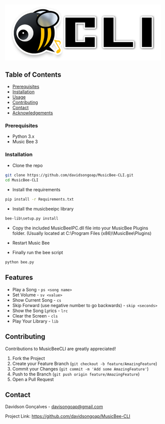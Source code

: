 <!-- PROJECT LOGO -->
<br />
<p align="center">
    <img src="images/logo.png" alt="Logo">
</p>

<!-- TABLE OF CONTENTS -->

## Table of Contents

- [Prerequisites](#prerequisites)
- [Installation](#installation)
- [Usage](#usage)
- [Contributing](#contributing)
- [Contact](#contact)
- [Acknowledgements](#acknowledgements)


<!-- GETTING STARTED -->

### Prerequisites

- Python 3.x
- Music Bee 3

### Installation

- Clone the repo

```sh
git clone https://github.com/davidsongoap/MusicBee-CLI.git
cd MusicBee-CLI
```

- Install the requirements

```sh
pip install -r Requirements.txt
```

- Install the musicbeeipc library

```sh
bee-lib\setup.py install
```

- Copy the included MusicBeeIPC.dll file into your MusicBee Plugins folder. (Usually located at C:\Program Files (x86)\MusicBee\Plugins)

- Restart Music Bee

- Finally run the bee script

```py
python bee.py
```

<!-- FEATURES -->


## Features

- Play a Song - `ps <song name>`
- Set Volume - `sv <value>`
- Show Current Song - `cs`
- Skip Forward (use negative number to go backwards) - `skip <seconds>`
- Show the Song Lyrics - `lrc`
- Clear the Screen - `cls`
- Play Your Library - `lib`

<!-- CONTRIBUTING -->

## Contributing

Contributions to MusicBeeCLI are greatly appreciated!

1. Fork the Project
2. Create your Feature Branch (`git checkout -b feature/AmazingFeature`)
3. Commit your Changes (`git commit -m 'Add some AmazingFeature'`)
4. Push to the Branch (`git push origin feature/AmazingFeature`)
5. Open a Pull Request

## Contact

Davidson Gonçalves - davisongoap@gmail.com

Project Link: https://github.com/davidsongoap/MusicBee-CLI

